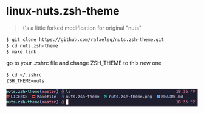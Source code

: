 # linux-nuts.zsh-theme

> It's a little forked modification for original "nuts"

```
$ git clone https://github.com/rafaelsq/nuts.zsh-theme.git
$ cd nuts.zsh-theme
$ make link
```

go to your .zshrc file and change ZSH_THEME to this new one

```
$ cd ~/.zshrc
ZSH_THEME=nuts
```
<p>
  <img src="linux-nuts.zsh-theme.png" />
</p>

